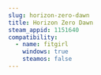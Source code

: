 ```yaml
---
slug: horizon-zero-dawn
title: Horizon Zero Dawn
steam_appid: 1151640
compatibility:
  - name: fitgirl
    windows: true
    steamos: false
---
```

